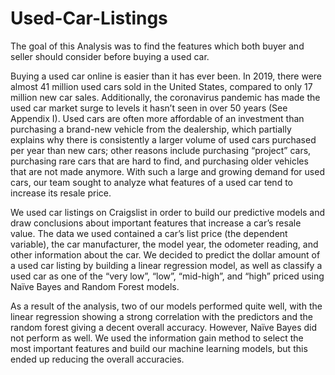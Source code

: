 # Used-Car-Listings
The goal of this Analysis was to find the features which both buyer and seller should consider before buying a used car.


Buying a used car online is easier than it has ever been. In 2019, there were almost 41 million used cars sold in the United States, compared to only 17 million new car sales.  Additionally, the coronavirus pandemic has made the used car market surge to levels it hasn’t seen in over 50 years (See Appendix I).  Used cars are often more affordable of an investment than purchasing a brand-new vehicle from the dealership, which partially explains why there is consistently a larger volume of used cars purchased per year than new cars; other reasons include purchasing “project” cars, purchasing rare cars that are hard to find, and purchasing older vehicles that are not made anymore. With such a large and growing demand for used cars, our team sought to analyze what features of a used car tend to increase its resale price.

We used car listings on Craigslist in order to build our predictive models and draw conclusions about important features that increase a car’s resale value. The data we used contained a car’s list price (the dependent variable), the car manufacturer, the model year, the odometer reading, and other information about the car. We decided to predict the dollar amount of a used car listing by building a linear regression model, as well as classify a used car as one of the “very low”, “low”, “mid-high”, and “high” priced using Naïve Bayes and Random Forest models.

As a result of the analysis, two of our models performed quite well, with the linear regression showing a strong correlation with the predictors and the random forest giving a decent overall accuracy. However, Naïve Bayes did not perform as well. We used the information gain method to select the most important features and  build our machine learning models, but this ended up reducing the overall accuracies.

